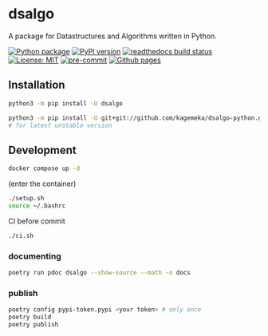 
# dsalgo

A package for Datastructures and Algorithms written in Python.

[![Python package][ci-badge]][ci-url]
[![PyPI version][pypi-badge]][pypi-url]
[![readthedocs build status][docs-badge]][docs-url]
[![License: MIT][mit-badge]][mit-url]
[![pre-commit][pre-commit-badge]][pre-commit-url]
[![Github pages][gh-pages-badge]][gh-pages-url]

[ci-badge]: https://github.com/kagemeka/dsalgo-python/actions/workflows/python-package.yml/badge.svg
[ci-url]: https://github.com/kagemeka/dsalgo-python/actions/workflows/python-package.yml
[docs-badge]: https://readthedocs.org/projects/dsalgo/badge/?version=latest
[docs-url]: https://dsalgo.readthedocs.io
[pre-commit-badge]: https://img.shields.io/badge/pre--commit-enabled-brightgreen?logo=pre-commit&logoColor=white
[pre-commit-url]: https://github.com/pre-commit/pre-commit
[mit-badge]: https://img.shields.io/badge/License-MIT-blue.svg
[mit-url]: https://opensource.org/licenses/MIT
[pypi-badge]: https://badge.fury.io/py/dsalgo.svg
[pypi-url]: https://badge.fury.io/py/dsalgo
[gh-pages-badge]: https://github.com/kagemeka/dsalgo-python/actions/workflows/pages/pages-build-deployment/badge.svg
[gh-pages-url]: https://kagemeka.github.io/dsalgo-python

## Installation

```bash
python3 -m pip install -U dsalgo

python3 -m pip install -U git+git://github.com/kagemeka/dsalgo-python.git
# for latest unstable version
```

## Development

```sh
docker compose up -d
```

(enter the container)

```sh
./setup.sh
source ~/.bashrc
```

CI before commit

```sh
./ci.sh
```

### documenting

```sh
poetry run pdoc dsalgo --show-source --math -o docs
```

### publish

```sh
poetry config pypi-token.pypi <your token> # only once
poetry build
poetry publish
```
